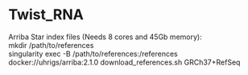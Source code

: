 # Twist_RNA
Arriba Star index files (Needs 8 cores and 45Gb memory): <br>
mkdir /path/to/references <br>
singularity exec -B /path/to/references:/references docker://uhrigs/arriba:2.1.0 download_references.sh GRCh37+RefSeq <br>

